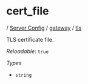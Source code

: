 # cert_file

/ [Server Config](/ref/config/index.md) / [gateway](/ref/config/gateway/index.md) / [tls](/ref/config/gateway/tls/index.md) 

TLS certificate file.

*Reloadable*: `true`

*Types*

- `string`


